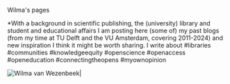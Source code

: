 Wilma's pages  

*With a background in scientific publishing, the (university) library and student and educational affairs I am posting here (some of) my past blogs (from my time at TU Delft and the VU Amsterdam, covering 2011-2024) and new inspiration I think it might be worth sharing. I write about #libraries #communities #knowledgeequity #openscience #openaccess #openeducation #connectingtheopens #myownopinion <br>

<img src="https://github.com/wvanwezenbeek/github.io/blob/1bf25246f28c3b95ddc6b3f422b18b17354ce069/_posts/images/picturewilmakb.jpg" alt="Wilma van Wezenbeek" />|
